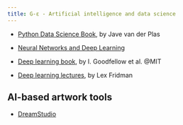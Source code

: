 ```yaml
---
title: G-ε - Artificial intelligence and data science
---
```


- [Python Data Science Book](https://jakevdp.github.io/PythonDataScienceHandbook/), by Jave van der Plas

- [Neural Networks and Deep Learning](http://neuralnetworksanddeeplearning.com)

- [Deep learning book](https://www.deeplearningbook.org), by I. Goodfellow et al. @MIT

- [Deep learning lectures](https://deeplearning.mit.edu), by Lex Fridman

## AI-based artwork tools

- [DreamStudio](https://beta.dreamstudio.ai)



